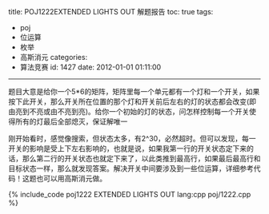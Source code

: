 title: POJ1222EXTENDED LIGHTS OUT 解题报告
toc: true
tags:
  - poj
  - 位运算
  - 枚举
  - 高斯消元
categories:
  - 算法竞赛
id: 1427
date: 2012-01-01 01:11:00
---

题目大意是给你一个5*6的矩阵，矩阵里每一个单元都有一个灯和一个开关，如果按下此开关，那么开关所在位置的那个灯和开关前后左右的灯的状态都会改变(即由亮到不亮或由不亮到亮)。给你一个初始的灯的状态，问怎样控制每一个开关使得所有的灯最后全部熄灭，保证解唯一

刚开始看时，感觉像搜索，但状态太多，有2^30，必然超时。但可以发现，每一开关的影响是受上下左右影响的，也就是说，如果我第一行的开关状态定下来的话，那么第二行的开关状态也就定下来了，以此类推到最高行，如果最后最高行和目标状态一样，那么就发现答案。解决开关中间要涉及到一些位运算，详细参考代码！这题也可以用高斯消元做。

{% include_code poj1222 EXTENDED LIGHTS OUT lang:cpp poj/1222.cpp %}